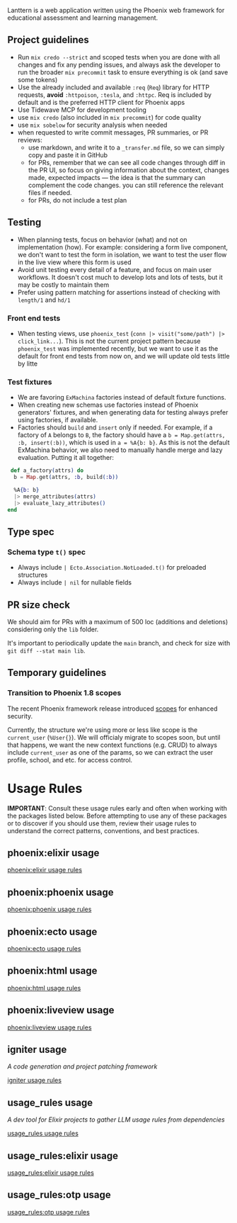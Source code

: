 Lanttern is a web application written using the Phoenix web framework for educational assessment and learning management.

## Project guidelines

- Run `mix credo --strict` and scoped tests when you are done with all changes and fix any pending issues, and always ask the developer to run the broader `mix precommit` task to ensure everything is ok (and save some tokens)
- Use the already included and available `:req` (`Req`) library for HTTP requests, **avoid** `:httpoison`, `:tesla`, and `:httpc`. Req is included by default and is the preferred HTTP client for Phoenix apps
- Use Tidewave MCP for development tooling
- use `mix credo` (also included in `mix precommit`) for code quality
- use `mix sobelow` for security analysis when needed
- when requested to write commit messages, PR summaries, or PR reviews:
  - use markdown, and write it to a `_transfer.md` file, so we can simply copy and paste it in GitHub
  - for PRs, remember that we can see all code changes through diff in the PR UI, so focus on giving information about the context, changes made, expected impacts — the idea is that the summary can complement the code changes. you can still reference the relevant files if needed.
  - for PRs, do not include a test plan

## Testing

- When planning tests, focus on behavior (what) and not on implementation (how). For example: considering a form live component, we don't want to test the form in isolation, we want to test the user flow in the live view where this form is used
- Avoid unit testing every detail of a feature, and focus on main user workflows. It doesn't cost much to develop lots and lots of tests, but it may be costly to maintain them
- Prefer using pattern matching for assertions instead of checking with `length/1` and `hd/1`

### Front end tests

- When testing views, use `phoenix_test` (`conn |> visit("some/path") |> click_link...`). This is not the current project pattern because `phoenix_test` was implemented recently, but we want to use it as the default for front end tests from now on, and we will update old tests little by litte

### Test fixtures

- We are favoring `ExMachina` factories instead of default fixture functions.
- When creating new schemas use factories instead of Phoenix generators' fixtures, and when generating data for testing always prefer using factories, if available.
- Factories should `build` and `insert` only if needed. For example, if a factory of `A` belongs to `B`, the factory should have a `b = Map.get(attrs, :b, insert(:b))`, which is used in `a = %A{b: b}`. As this is not the default ExMachina behavior, we also need to manually handle merge and lazy evaluation. Putting it all together:

```elixir
 def a_factory(attrs) do
  b = Map.get(attrs, :b, build(:b))

  %A{b: b}
  |> merge_attributes(attrs)
  |> evaluate_lazy_attributes()
end
 ```

## Type spec

### Schema type `t()` spec

- Always include `| Ecto.Association.NotLoaded.t()` for preloaded structures
- Always include `| nil` for nullable fields

## PR size check

We should aim for PRs with a maximum of 500 loc (additions and deletions) considering only the `lib` folder.

It's important to periodically update the `main` branch, and check for size with `git diff --stat main lib`.

## Temporary guidelines

### Transition to Phoenix 1.8 scopes

The recent Phoenix framework release introduced [scopes](https://hexdocs.pm/phoenix/scopes.html) for enhanced security.

Currently, the structure we're using more or less like scope is the `current_user` (`%User{}`).
We will officialy migrate to scopes soon, but until that happens, we want the new context functions (e.g. CRUD) to
always include `current_user` as one of the params, so we can extract the user profile, school, and etc. for
access control.

<!-- usage-rules-start -->
<!-- usage-rules-header -->
# Usage Rules

**IMPORTANT**: Consult these usage rules early and often when working with the packages listed below.
Before attempting to use any of these packages or to discover if you should use them, review their
usage rules to understand the correct patterns, conventions, and best practices.
<!-- usage-rules-header-end -->

<!-- phoenix:elixir-start -->
## phoenix:elixir usage

[phoenix:elixir usage rules](deps/phoenix/usage-rules/elixir.md)
<!-- phoenix:elixir-end -->
<!-- phoenix:phoenix-start -->
## phoenix:phoenix usage

[phoenix:phoenix usage rules](deps/phoenix/usage-rules/phoenix.md)
<!-- phoenix:phoenix-end -->
<!-- phoenix:ecto-start -->
## phoenix:ecto usage

[phoenix:ecto usage rules](deps/phoenix/usage-rules/ecto.md)
<!-- phoenix:ecto-end -->
<!-- phoenix:html-start -->
## phoenix:html usage

[phoenix:html usage rules](deps/phoenix/usage-rules/html.md)
<!-- phoenix:html-end -->
<!-- phoenix:liveview-start -->
## phoenix:liveview usage

[phoenix:liveview usage rules](deps/phoenix/usage-rules/liveview.md)
<!-- phoenix:liveview-end -->
<!-- igniter-start -->
## igniter usage

_A code generation and project patching framework_

[igniter usage rules](deps/igniter/usage-rules.md)
<!-- igniter-end -->
<!-- usage_rules-start -->
## usage_rules usage

_A dev tool for Elixir projects to gather LLM usage rules from dependencies_

[usage_rules usage rules](deps/usage_rules/usage-rules.md)
<!-- usage_rules-end -->
<!-- usage_rules:elixir-start -->
## usage_rules:elixir usage

[usage_rules:elixir usage rules](deps/usage_rules/usage-rules/elixir.md)
<!-- usage_rules:elixir-end -->
<!-- usage_rules:otp-start -->
## usage_rules:otp usage

[usage_rules:otp usage rules](deps/usage_rules/usage-rules/otp.md)
<!-- usage_rules:otp-end -->
<!-- usage-rules-end -->
